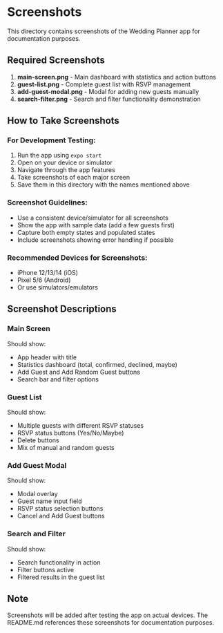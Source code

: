 # Screenshots

This directory contains screenshots of the Wedding Planner app for documentation purposes.

## Required Screenshots

1. **main-screen.png** - Main dashboard with statistics and action buttons
2. **guest-list.png** - Complete guest list with RSVP management
3. **add-guest-modal.png** - Modal for adding new guests manually
4. **search-filter.png** - Search and filter functionality demonstration

## How to Take Screenshots

### For Development Testing:
1. Run the app using `expo start`
2. Open on your device or simulator
3. Navigate through the app features
4. Take screenshots of each major screen
5. Save them in this directory with the names mentioned above

### Screenshot Guidelines:
- Use a consistent device/simulator for all screenshots
- Show the app with sample data (add a few guests first)
- Capture both empty states and populated states
- Include screenshots showing error handling if possible

### Recommended Devices for Screenshots:
- iPhone 12/13/14 (iOS)
- Pixel 5/6 (Android)
- Or use simulators/emulators

## Screenshot Descriptions

### Main Screen
Should show:
- App header with title
- Statistics dashboard (total, confirmed, declined, maybe)
- Add Guest and Add Random Guest buttons
- Search bar and filter options

### Guest List
Should show:
- Multiple guests with different RSVP statuses
- RSVP status buttons (Yes/No/Maybe)
- Delete buttons
- Mix of manual and random guests

### Add Guest Modal
Should show:
- Modal overlay
- Guest name input field
- RSVP status selection buttons
- Cancel and Add Guest buttons

### Search and Filter
Should show:
- Search functionality in action
- Filter buttons active
- Filtered results in the guest list

## Note
Screenshots will be added after testing the app on actual devices. The README.md references these screenshots for documentation purposes.